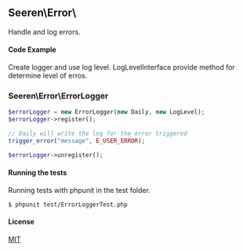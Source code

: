 ## Seeren\Error\

Handle and log errors.

#### Code Example

Create logger and use log level. LogLevelInterface provide method for determine level of erros.

### Seeren\Error\ErrorLogger

```php
$errorLogger = new ErrorLogger(new Daily, new LogLevel);
$errorLogger->register();

// Daily will write the log for the error triggered 
trigger_error("message", E_USER_ERROR);

$errorLogger->unregister();
```

#### Running the tests

Running tests with phpunit in the test folder.

```
$ phpunit test/ErrorLoggerTest.php
```

#### License

[MIT](https://github.com/Seeren/Seeren/blob/master/LICENSE)
